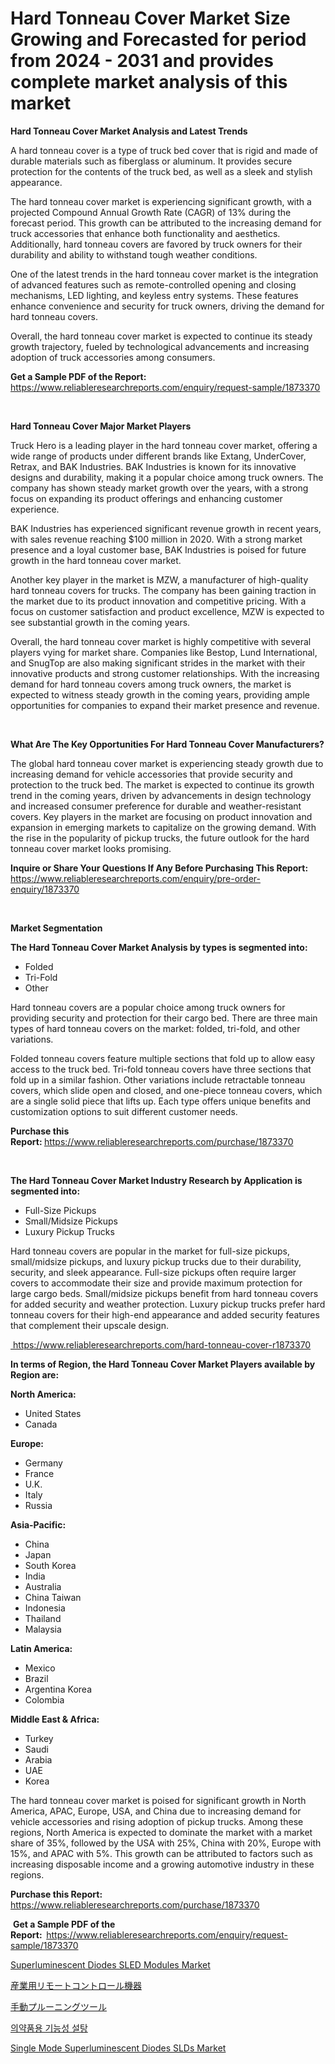 <p><h1>Hard Tonneau Cover Market Size Growing and Forecasted for period from 2024 - 2031 and provides complete market analysis of this market</h1></p><p><strong>Hard Tonneau Cover Market Analysis and Latest Trends</strong></p>
<p><p>A hard tonneau cover is a type of truck bed cover that is rigid and made of durable materials such as fiberglass or aluminum. It provides secure protection for the contents of the truck bed, as well as a sleek and stylish appearance. </p><p>The hard tonneau cover market is experiencing significant growth, with a projected Compound Annual Growth Rate (CAGR) of 13% during the forecast period. This growth can be attributed to the increasing demand for truck accessories that enhance both functionality and aesthetics. Additionally, hard tonneau covers are favored by truck owners for their durability and ability to withstand tough weather conditions.</p><p>One of the latest trends in the hard tonneau cover market is the integration of advanced features such as remote-controlled opening and closing mechanisms, LED lighting, and keyless entry systems. These features enhance convenience and security for truck owners, driving the demand for hard tonneau covers.</p><p>Overall, the hard tonneau cover market is expected to continue its steady growth trajectory, fueled by technological advancements and increasing adoption of truck accessories among consumers.</p></p>
<p><strong>Get a Sample PDF of the Report:&nbsp;</strong> <a href="https://www.reliableresearchreports.com/enquiry/request-sample/1873370">https://www.reliableresearchreports.com/enquiry/request-sample/1873370</a></p>
<p>&nbsp;</p>
<p><strong>Hard Tonneau Cover Major Market Players</strong></p>
<p><p>Truck Hero is a leading player in the hard tonneau cover market, offering a wide range of products under different brands like Extang, UnderCover, Retrax, and BAK Industries. BAK Industries is known for its innovative designs and durability, making it a popular choice among truck owners. The company has shown steady market growth over the years, with a strong focus on expanding its product offerings and enhancing customer experience.</p><p>BAK Industries has experienced significant revenue growth in recent years, with sales revenue reaching $100 million in 2020. With a strong market presence and a loyal customer base, BAK Industries is poised for future growth in the hard tonneau cover market.</p><p>Another key player in the market is MZW, a manufacturer of high-quality hard tonneau covers for trucks. The company has been gaining traction in the market due to its product innovation and competitive pricing. With a focus on customer satisfaction and product excellence, MZW is expected to see substantial growth in the coming years.</p><p>Overall, the hard tonneau cover market is highly competitive with several players vying for market share. Companies like Bestop, Lund International, and SnugTop are also making significant strides in the market with their innovative products and strong customer relationships. With the increasing demand for hard tonneau covers among truck owners, the market is expected to witness steady growth in the coming years, providing ample opportunities for companies to expand their market presence and revenue.</p></p>
<p>&nbsp;</p>
<p><strong>What Are The Key Opportunities For Hard Tonneau Cover Manufacturers?</strong></p>
<p><p>The global hard tonneau cover market is experiencing steady growth due to increasing demand for vehicle accessories that provide security and protection to the truck bed. The market is expected to continue its growth trend in the coming years, driven by advancements in design technology and increased consumer preference for durable and weather-resistant covers. Key players in the market are focusing on product innovation and expansion in emerging markets to capitalize on the growing demand. With the rise in the popularity of pickup trucks, the future outlook for the hard tonneau cover market looks promising.</p></p>
<p><strong>Inquire or Share Your Questions If Any Before Purchasing This Report:</strong> <a href="https://www.reliableresearchreports.com/enquiry/pre-order-enquiry/1873370">https://www.reliableresearchreports.com/enquiry/pre-order-enquiry/1873370</a></p>
<p>&nbsp;</p>
<p><strong>Market Segmentation</strong></p>
<p><strong>The Hard Tonneau Cover Market Analysis by types is segmented into:</strong></p>
<p><ul><li>Folded</li><li>Tri-Fold</li><li>Other</li></ul></p>
<p><p>Hard tonneau covers are a popular choice among truck owners for providing security and protection for their cargo bed. There are three main types of hard tonneau covers on the market: folded, tri-fold, and other variations. </p><p>Folded tonneau covers feature multiple sections that fold up to allow easy access to the truck bed. Tri-fold tonneau covers have three sections that fold up in a similar fashion. Other variations include retractable tonneau covers, which slide open and closed, and one-piece tonneau covers, which are a single solid piece that lifts up. Each type offers unique benefits and customization options to suit different customer needs.</p></p>
<p><strong>Purchase this Report:&nbsp;</strong><a href="https://www.reliableresearchreports.com/purchase/1873370">https://www.reliableresearchreports.com/purchase/1873370</a></p>
<p>&nbsp;</p>
<p><strong>The Hard Tonneau Cover Market Industry Research by Application is segmented into:</strong></p>
<p><ul><li>Full-Size Pickups</li><li>Small/Midsize Pickups</li><li>Luxury Pickup Trucks</li></ul></p>
<p><p>Hard tonneau covers are popular in the market for full-size pickups, small/midsize pickups, and luxury pickup trucks due to their durability, security, and sleek appearance. Full-size pickups often require larger covers to accommodate their size and provide maximum protection for large cargo beds. Small/midsize pickups benefit from hard tonneau covers for added security and weather protection. Luxury pickup trucks prefer hard tonneau covers for their high-end appearance and added security features that complement their upscale design.</p></p>
<p><a href="https://www.reliableresearchreports.com/hard-tonneau-cover-r1873370">&nbsp;https://www.reliableresearchreports.com/hard-tonneau-cover-r1873370</a></p>
<p><strong>In terms of Region, the Hard Tonneau Cover Market Players available by Region are:</strong></p>
<p>
    <p> <strong> North America: </strong>
        <ul>
            <li>United States</li>
            <li>Canada</li>
        </ul>
        </p> 
    <p> <strong> Europe: </strong>
        <ul>
            <li>Germany</li>
            <li>France</li>
            <li>U.K.</li>
            <li>Italy</li>
            <li>Russia</li>
        </ul>
        </p> 
    <p> <strong> Asia-Pacific: </strong>
        <ul>
            <li>China</li>
            <li>Japan</li>
            <li>South Korea</li>
            <li>India</li>
            <li>Australia</li>
            <li>China Taiwan</li>
            <li>Indonesia</li>
            <li>Thailand</li>
            <li>Malaysia</li>
        </ul>
        </p> 
    <p> <strong> Latin America: </strong>
        <ul>
            <li>Mexico</li>
            <li>Brazil</li>
            <li>Argentina Korea</li>
            <li>Colombia</li>
        </ul>
        </p> 
    <p> <strong> Middle East & Africa: </strong>
        <ul>
            <li>Turkey</li>
            <li>Saudi</li>
            <li>Arabia</li>
            <li>UAE</li>
            <li>Korea</li>
        </ul>
    </p>
    </p>
<p><p>The hard tonneau cover market is poised for significant growth in North America, APAC, Europe, USA, and China due to increasing demand for vehicle accessories and rising adoption of pickup trucks. Among these regions, North America is expected to dominate the market with a market share of 35%, followed by the USA with 25%, China with 20%, Europe with 15%, and APAC with 5%. This growth can be attributed to factors such as increasing disposable income and a growing automotive industry in these regions.</p></p>
<p><strong>Purchase this Report: </strong><a href="https://www.reliableresearchreports.com/purchase/1873370">https://www.reliableresearchreports.com/purchase/1873370</a></p>
<p>&nbsp;<strong>Get a Sample PDF of the Report:&nbsp;&nbsp;</strong><a href="https://www.reliableresearchreports.com/enquiry/request-sample/1873370">https://www.reliableresearchreports.com/enquiry/request-sample/1873370</a></p>
<p><strong></strong></p>
<p><p><a href="https://github.com/madrenesphilippe/Market-Research-Report-List-1/blob/main/superluminescent-diodes-sled-modules-market.md">Superluminescent Diodes SLED Modules Market</a></p><p><a href="https://github.com/SimeonBode1/Market-Research-Report-List-1/blob/main/2508256120472.md">産業用リモートコントロール機器</a></p><p><a href="https://github.com/nxboeu02965442/Market-Research-Report-List-2/blob/main/8171498120473.md">手動プルーニングツール</a></p><p><a href="https://github.com/bvubpqd5241630/Market-Research-Report-List-2/blob/main/9027067112532.md">의약품용 기능성 설탕</a></p><p><a href="https://github.com/ernidarwin455/Market-Research-Report-List-1/blob/main/single-mode-superluminescent-diodes-slds-market.md">Single Mode Superluminescent Diodes SLDs Market</a></p></p>